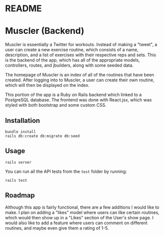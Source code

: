 # README

# Muscler (Backend)

Muscler is essentially a Twitter for workouts. Instead of making a "tweet", a user can create a new exercise routine, which consists of a name, description, and a list of exercises with their respective reps and sets. This is the backend of the app, which has all of the appropriate models, controllers, routes, and jbuilders, along with some seeded data.

The homepage of Muscler is an index of all of the routines that have been created. After logging into to Muscler, a user can create their own routine, which will then be displayed on the index.

This portion of the app is a Ruby on Rails backend which linked to a PostgreSQL database. The frontend was done with React.jsx, which was styled with both bootstrap and some custom CSS. 


## Installation

```
bundle install
rails db:create db:migrate db:seed
```

## Usage

```
rails server
```

You can run all the API tests from the `test` folder by running: 

```
rails test
```

## Roadmap

Although this app is fairly functional, there are a few additions I would like to make. I plan on adding a "likes" model where users can like certain routines, which would then show up in a "Likes" section of the User's show page. I would also like to add a feature where users can comment on different routines, and maybe even give them a rating of 1-5.
